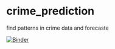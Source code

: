 # crime_prediction
find patterns in crime data and forecaste


[![Binder](https://mybinder.org/badge_logo.svg)](https://mybinder.org/v2/gh/Riaz123/crime_prediction/main?labpath=CatBoos_Classifier.ipynb)
